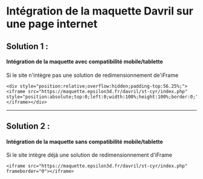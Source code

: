 # Intégration de la maquette Davril sur une page internet


## Solution 1 :
#### Intégration de la maquette avec compatibilité mobile/tablette
Si le site n'intègre pas une solution de redimensionnement de'iFrame

    <div style="position:relative;overflow:hidden;padding-top:56.25%;"><iframe src="https://maquette.epsilon3d.fr/davril/st-cyr/index.php" style="position:absolute;top:0;left:0;width:100%;height:100%;border:0;"></iframe></div>

----

## Solution 2 :
#### Intégration de la maquette sans compatibilité mobile/tablette
Si le site intègre déjà une solution de redimensionnement d'iFrame

    <iframe src="https://maquette.epsilon3d.fr/davril/st-cyr/index.php" frameborder="0"></iframe>
